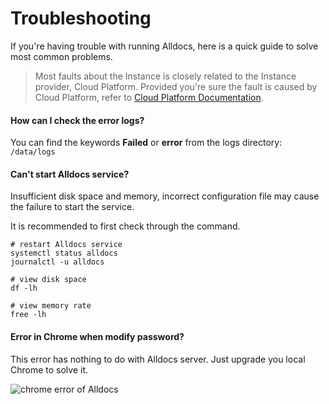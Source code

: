 # Troubleshooting

If you're having trouble with running Alldocs, here is a quick guide to solve most common problems.

> Most faults about the Instance is closely related to the Instance provider, Cloud Platform. Provided you're sure the fault is caused by Cloud Platform, refer to [Cloud Platform Documentation](https://support.websoft9.com/docs/faq/tech-instance.html).

#### How can I check the error logs?

You can find the keywords **Failed** or **error** from the logs directory: `/data/logs`

#### Can't start Alldocs service?

Insufficient disk space and memory, incorrect configuration file may cause the failure to start the service. 

It is recommended to first check through the command.

```shell
# restart Alldocs service
systemctl status alldocs
journalctl -u alldocs

# view disk space
df -lh

# view memory rate
free -lh
```

#### Error in Chrome when modify password?

This error has nothing to do with Alldocs server. Just upgrade you local Chrome to solve it.

![chrome error of Alldocs](https://libs.websoft9.com/Websoft9/DocsPicture/zh/alldocs/alldocs-chromeerror-websoft9.png)
